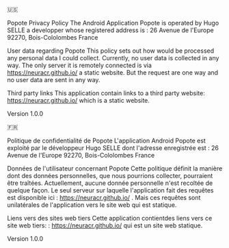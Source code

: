 🇺🇸

Popote Privacy Policy
The Android Application Popote is operated by Hugo SELLE a developper whose registered address is :
26 Avenue de l'Europe
92270, Bois-Cololombes
France

User data regarding Popote
This policy sets out how would be processed any personal data I could collect. Currently, no user data is collected in any way. The only server it is remotely connected is via https://neuracr.github.io/ a static website. But the request are one way and no user data are sent in any way.

Third party links
This application contain links to a third party website: https://neuracr.github.io/ which is a static website.

Version 1.0.0

🇫🇷

Politique de confidentialité de Popote
L'application Android Popote est exploité par le développeur Hugo SELLE dont l'adresse enregistrée est :
26 Avenue de l'Europe
92270, Bois-Cololombes
France

Données de l'utilisateur concernant Popote
Cette politique définit la manière dont des données personnelles, que nous pourrions collecter, pourraient être traîtées. Actuellement, aucune donnée personnelle n'est recoltée de quelque façon. Le seul serveur sur laquelle l'application fait des requêtes est disponible ici :  https://neuracr.github.io/ . Mais ces requêtes sont unilatérales de l'application vers le site web qui est statique. 

Liens vers des sites web tiers
Cette application contientdes liens vers ce site web tiers: : https://neuracr.github.io/ qui est un site web statique.

Version 1.0.0
